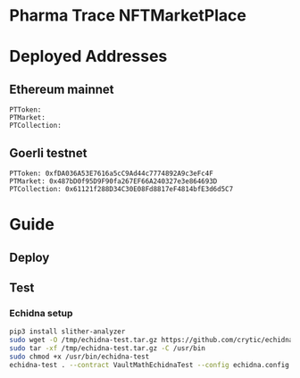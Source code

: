 # Pharma Trace NFTMarketPlace

# Deployed Addresses

## Ethereum mainnet

```
PTToken:
PTMarket:
PTCollection:
```

## Goerli testnet

```
PTToken: 0xfDA036A53E7616a5cC9Ad44c7774892A9c3eFc4F
PTMarket: 0x487bD0f95D9F90fa267EF66A240327e3e864693D
PTCollection: 0x61121f288D34C30E08Fd8817eF4814bfE3d6d5C7
```

# Guide

## Deploy

## Test

### Echidna setup
```bash
pip3 install slither-analyzer
sudo wget -O /tmp/echidna-test.tar.gz https://github.com/crytic/echidna/releases/download/v1.7.2/echidna-test-1.7.2-Ubuntu-18.04.tar.gz
sudo tar -xf /tmp/echidna-test.tar.gz -C /usr/bin
sudo chmod +x /usr/bin/echidna-test
echidna-test . --contract VaultMathEchidnaTest --config echidna.config.yml
```


